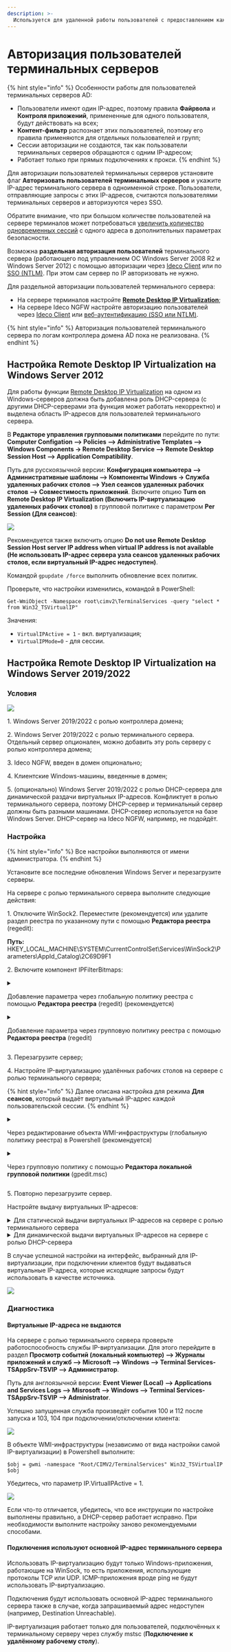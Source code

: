 ```yaml
---
description: >-
  Используется для удаленной работы пользователей с предоставлением каждому отдельного рабочего стола. 
---
```


# Авторизация пользователей терминальных серверов

{% hint style="info" %}
Особенности работы для пользователей терминальных серверов AD:

* Пользователи имеют один IP-адрес, поэтому правила **Файрвола** и **Контроля приложений**, примененные для одного пользователя, будут действовать на всех;
* **Контент-фильтр** распознает этих пользователей, поэтому его правила применяются для отдельных пользователей и групп;
* Сессии авторизации не создаются, так как пользователи терминальных серверов обращаются с одним IP-адресом;
* Работает только при прямых подключениях к прокси.
{% endhint %}

Для авторизации пользователей терминальных серверов установите флаг **Авторизовать пользователей терминальных серверов** и укажите IP-адрес терминального сервера в одноименной строке. Пользователи, отправляющие запросы с этих IP-адресов, считаются пользователями терминальных серверов и авторизуются через SSO.

Обратите внимание, что при большом количестве пользователей на сервере терминалов может потребоваться [увеличить количество одновременных сессий](https://docs.microsoft.com/ru-ru/windows-server/remote/remote-desktop-services/troubleshoot/remote-desktop-service-currently-busy#check-the-connection-limit-policy) с одного адреса в дополнительных параметрах безопасности.

Возможна **раздельная авторизация пользователей** терминального сервера (работающего под управлением ОС Windows Server 2008 R2 и Windows Server 2012) с помощью авторизации через [Ideco Client](/settings/users/ideco-client.md) или по [SSO (NTLM)](/settings/users/active-directory/active-directory-user-authorization.md). При этом сам сервер по IP авторизовать не нужно.

Для раздельной авторизации пользователей терминального сервера: 

* На сервере терминалов настройте [**Remote Desktop IP Virtualization**](https://docs.microsoft.com/en-us/troubleshoot/windows-server/remote/remote-desktop-ip-virtualization); 
* На сервере Ideco NGFW настройте авторизацию пользователей через [Ideco Client](/settings/users/ideco-client.md) или [веб-аутентификацию (SSO или NTLM)](/settings/users/active-directory/active-directory-user-authorization.md). 

{% hint style="info" %}
Авторизация пользователей терминального сервера по логам контроллера домена AD пока не реализована.
{% endhint %}

## Настройка Remote Desktop IP Virtualization на Windows Server 2012

Для работы функции [Remote Desktop IP Virtualization](https://docs.microsoft.com/en-us/troubleshoot/windows-server/remote/remote-desktop-ip-virtualization) на одном из Windows-серверов должна быть добавлена роль DHCP-сервера (с другими DHCP-серверами эта функция может работать некорректно) и выделена область IP-адресов для пользователей терминального сервера.

В **Редакторе управления групповыми политиками** перейдите по пути: **Computer Configation –> Policies –> Administrative Templates –> Windows Components -> Remote Desktop Service –> Remote Desktop Session Host –> Application Compatibility**.

Путь для русскоязычной версии: **Конфигурация компьютера –> Административные шаблоны –> Компоненты Windows -> Служба удаленных рабочих столов –> Узел сеансов удаленных рабочих столов –> Совместимость приложений**. Включите опцию **Turn on Remote Desktop IP Virtualization (Включить IP-виртуализацию удаленных рабочих столов)** в групповой политике с параметром **Per Session (Для сеансов)**:

![](/.gitbook/assets/terminal-server.png)

Рекомендуется также включить опцию **Do not use Remote Desktop Session Host server IP address when virtual IP address is not available (Не использовать IP-адрес сервера узла сеансов удаленных рабочих столов, если виртуальный IP-адрес недоступен)**.

Командой `gpupdate /force` выполнить обновление всех политик.

Проверьте, что настройки изменились, командой в PowerShell:

`Get-WmiObject -Namespace root\cimv2\TerminalServices -query "select * from Win32_TSVirtualIP"`

Значения: 

* `VirtualIPActive = 1` - вкл. виртуализация;
* `VirtualIPMode=0` - для сессии.

## Настройка Remote Desktop IP Virtualization на Windows Server 2019/2022

### Условия

![](/.gitbook/assets/RDP1.png)

1\. Windows Server 2019/2022 с ролью контроллера домена;

2\. Windows Server 2019/2022 с ролью терминального сервера. Отдельный сервер опционален, можно добавить эту роль серверу с ролью контроллера домена;

3\. Ideco NGFW, введен в домен опционально;

4\. Клиентские Windows-машины, введенные в домен;

5\. (опционально) Windows Server 2019/2022 с ролью DHCP-сервера для динамической раздачи виртуальных IP-адресов. Конфликтует в ролью терминального сервера, поэтому DHCP-сервер и терминальный сервер должны быть разными машинами. DHCP-сервер используется на базе Windows Server. DHCP-сервер на Ideco NGFW, например, не подойдёт.

### Настройка

{% hint style="info" %}
Все настройки выполняются от имени администратора.
{% endhint %}

Установите все последние обновления Windows Server и перезагрузите серверы.

На сервере с ролью терминального сервера выполните следующие действия:

1\. Отключите WinSock2. Переместите (рекомендуется) или удалите раздел реестра по указанному пути с помощью **Редактора реестра** (regedit):

**Путь:** HKEY_LOCAL_MACHINE\SYSTEM\CurrentControlSet\Services\WinSock2\Parameters\AppId_Catalog\2C69D9F1

2\. Включите компонент IPFilterBitmaps:

<details>

<summary>

Добавление параметра через глобальную политику реестра с помощью **Редактора реестра** (regedit) (рекомендуется) </summary>

**Путь:** HKEY_LOCAL_MACHINE\SOFTWARE\Policies\Microsoft\Windows NT\Terminal Services

**Ключ:** IPFilterBitmaps

**Тип:** REG_DWORD

**Значение:** 1
</details>

<details>

<summary>

Добавление параметра через групповую политику реестра с помощью **Редактора реестра** (regedit) </summary>

**Путь:** HKEY_LOCAL_MACHINE\SYSTEM\CurrentControlSet\Control\Terminal Server\TSAppSrv\VirtualIP

**Ключ:** IPFilterBitmaps

**Тип:** REG_DWORD

**Значение:** 1

</details>

3\. Перезагрузите сервер;

4\. Настройте IP-виртуализацию удалённых рабочих столов на сервере с ролью терминального сервера;

{% hint style="info" %}
Далее описана настройка для режима **Для сеансов**, который выдаёт виртуальный IP-адрес каждой пользовательской сессии.
{% endhint %}

<details>

<summary>

Через редактирование объекта WMI-инфраструктуры (глобальную политику реестра) в Powershell (рекомендуется)

</summary>

Значение для метода SelectNetworkAdapter - MAC-адрес сетевого интерфейса, который будет использоваться для IP-виртуализации. Выполните команду:
```
$obj = gwmi -namespace "Root/CIMV2/TerminalServices" Win32_TSVirtualIP
$obj.SelectNetworkAdapter('52-54-00-00-90-01')
$obj.SetVirtualMode(0)
$obj.SetVirtualIPActive(1)
```
После выполнения команды убедитесь, что все параметры выставлены правильно, введя `$obj`.

</details>

<details>

<summary>

Через групповую политику с помощью **Редактора локальной групповой политики** (gpedit.msc)

</summary>

1\. Перейдите в раздел **Политика Локальный компьютер –> Конфигурация компьютера –> Административные шаблоны –> Компоненты Windows –> Службы удалённых рабочих столов –> Узел сеансов удалённых рабочих столов –> Совместимость приложений**.

Путь для англоязычной версии: **Local Computer Policy –> Computer Configuration –> Administrative Templates –> Windows Components –> Remote Desktop Services –> Remote Desktop Session Host –> Application Compatibility**;

2\. Включите параметр политики **Включить IP-виртуализацию удаленных рабочих столов** с параметром **Для сеансов**.

Англоязычная версия: **Turn on Remote Desktop IP Virtualization** с параметром **Per Session**;

3\. Включите параметр политики **Выбрать сетевой адаптер, используемый для IP-виртуализации удалённых рабочих столов** в параметр **IP-адрес с маской сетевого интерфейса, который будет использоваться для IP-виртуализации** (например, 192.168.100.200/24).

Англоязычная версия: **Select the network adapter to be used for Remote Desktop IP Virtualization** в параметр **IP adress and network mask corresponding to the network adapter to be used for Remote Desktop IP Virtualization**;

4\. (опционально) Включите параметр политики **Не использовать IP-адрес сервера узла сеансов рабочих столов, если IP-адрес недоступен** (**Do not use Remote Desktop Session Host server IP address when virtual IP address is not available**).

![](/.gitbook/assets/RDP7.png)

</details>

5\. Повторно перезагрузите сервер.

Настройте выдачу виртуальных IP-адресов:

<details> 

<summary> Для статической выдачи виртуальных IP-адресов на сервере с ролью терминального сервера </summary>


Включите компонент IPPool. Через групповую политику реестра с помощью **Редактора реестра** (regedit) добавьте параметр:

**Путь:** HKEY_LOCAL_MACHINE\SYSTEM\CurrentControlSet\Control\Terminal Server\TSAPPSrv\VirtualIP

**Ключ:** IPPool

**Тип:** REG_SZ (строковый параметр)

**Значение:** `%SystemRoot%\system32\TSVIPool.dll`

Настройте статический диапазон IP-адресов:

1\. Создайте новый раздел IPPool по пути HKEY_LOCAL_MACHINE\SYSTEM\CurrentControlSet\Control\Terminal Server\TSAPPSrv\VirtualIP через групповую политику реестра с помощью **Редактора реестра** (regedit).

2\. Добавьте в новый раздел параметры типа REG_SZ (строковый параметр):

* Ключ Start, значение - начало диапазона IP-адресов (например, 192.168.100.200);

* Ключ End, значение - конец диапазона IP-адресов (например, 192.168.100.210);

* Ключ SubnetMask, значение - маска подсети (например, 255.255.255.0).

3\. Перезагрузите сервер с ролью терминального сервера.

</details>

<details>

<summary> Для динамической выдачи виртуальных IP-адресов на сервере с ролью DHCP-сервера </summary>

Выдайте DHCP-серверу необходимые привилегии через групповую политику реестра с помощью **Редактора реестра»** (regedit):

**Путь:** HKEY_LOCAL_MACHINE\SYSTEM\CurrentControlSet\Services\Dhcp

**Ключ:** RequiredPrivileges

**Тип:** REG_MULTI_SZ (многострочный параметр)

**Значение:**
```
SeChangeNotifyPrivilege
SeCreateGlobalPrivilege
SeImpersonatePrivilege
```

Перезагрузите сервер с ролью DHCP-сервера.

</details>

В случае успешной настройки на интерфейс, выбранный для IP-виртуализации, при подключении клиентов будут выдаваться виртуальные IP-адреса, которые исходящие запросы будут использовать в качестве источника.

![](/.gitbook/assets/RDP2.png)

### Диагностика

#### Виртуальные IP-адреса не выдаются

На сервере с ролью терминального сервера проверьте работоспособность службы IP-виртуализации. Для этого перейдите в раздел **Просмотр событий (локальный компьютер) –> Журналы приложений и служб –> Microsoft –> Windows –> Terminal Services-TSAppSrv-TSVIP –> Администратор**. 

Путь для англоязычной версии: **Event Viewer (Local) –> Applications and Services Logs –> Misrosoft –> Windows –> Terminal Services-TSAppSrv-TSVIP –> Administrator**.

Успешно запущенная служба произведёт события 100 и 112 после запуска и 103, 104 при подключении/отключении клиента:

![](/.gitbook/assets/RDP3.png)

В объекте WMI-инфраструктуры (независимо от вида настройки самой IP-виртуализации) в Powershell выполните:
```
$obj = gwmi -namespace "Root/CIMV2/TerminalServices" Win32_TSVirtualIP
$obj
```
Убедитесь, что параметр IP.VirtualIPActive = 1.

![](/.gitbook/assets/RDP4.png)

Если что-то отличается, убедитесь, что все инструкции по настройке выполнены правильно, а DHCP-сервер работает исправно. При необходимости выполните настройку заново рекомендуемыми способами.

#### Подключения используют основной IP-адрес терминального сервера

Использовать IP-виртуализацию будут только Windows-приложения, работающие на WinSock, то есть приложения, использующие протоколы TCP или UDP. ICMP-приложения вроде ping не будут использовать IP-виртуализацию.

Подключения будут использовать основной IP-адрес терминального сервера также в случае, когда запрашиваемый адрес недоступен (например, Destination Unreachable).

IP-виртуализация работает только для пользователей, подключённых к терминальному серверу через службу mstsc (**Подключение к удалённому рабочему столу**).